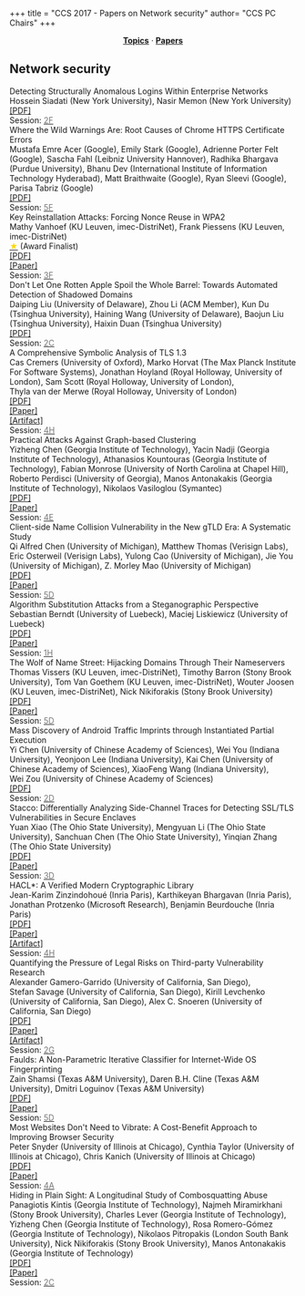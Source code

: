 +++
title = "CCS 2017 - Papers on Network security"
author= "CCS PC Chairs"
+++
<center><a href="/topics"><b>Topics</b></a> &middot; <a href="/papers"><b>Papers</b></a></center>
<p>
<h2>Network security</h2><div class="bpaper"><span class="ptitle">Detecting Structurally Anomalous Logins Within Enterprise Networks</span></br><div class="pblock"><span class="author">Hossein&nbsp;Siadati</span> <span class="institution">(New York University)</span>, <span class="author">Nasir&nbsp;Memon</span> <span class="institution">(New York University)</span><br><div class="pextra"><a href="https://acmccs.github.io/papers/p1273-siadatiA.pdf">[PDF]</a><br>Session: <a href="/session-F2"><font color="#777">2F</font></a></div></div></div><div class="bpaper"><span class="ptitle">Where the Wild Warnings Are: Root Causes of Chrome HTTPS Certificate Errors</span></br><div class="pblock"><span class="author">Mustafa&nbsp;Emre&nbsp;Acer</span> <span class="institution">(Google)</span>, <span class="author">Emily&nbsp;Stark</span> <span class="institution">(Google)</span>, <span class="author">Adrienne&nbsp;Porter&nbsp;Felt</span> <span class="institution">(Google)</span>, <span class="author">Sascha&nbsp;Fahl</span> <span class="institution">(Leibniz University Hannover)</span>, <span class="author">Radhika&nbsp;Bhargava</span> <span class="institution">(Purdue University)</span>, <span class="author">Bhanu&nbsp;Dev</span> <span class="institution">(International Institute of Information Technology Hyderabad)</span>, <span class="author">Matt&nbsp;Braithwaite</span> <span class="institution">(Google)</span>, <span class="author">Ryan&nbsp;Sleevi</span> <span class="institution">(Google)</span>, <span class="author">Parisa&nbsp;Tabriz</span> <span class="institution">(Google)</span><br><div class="pextra"><a href="https://acmccs.github.io/papers/p1407-acerA.pdf">[PDF]</a><br>Session: <a href="/session-F5"><font color="#777">5F</font></a></div></div></div><div class="bpaper"><span class="ptitle">Key Reinstallation Attacks: Forcing Nonce Reuse in WPA2</span></br><div class="pblock"><span class="author">Mathy&nbsp;Vanhoef</span> <span class="institution">(KU Leuven, imec-DistriNet)</span>, <span class="author">Frank&nbsp;Piessens</span> <span class="institution">(KU Leuven, imec-DistriNet)</span><br><div class="pextra"><a href="/finalists"><font color="#FFD700">&#9733;</font></a> (Award Finalist)<br><a href="https://acmccs.github.io/papers/p1313-vanhoefA.pdf">[PDF]</a><br><a href="https://papers.mathyvanhoef.com/ccs2017.pdf">[Paper]</a><br>Session: <a href="/session-F3"><font color="#777">3F</font></a></div></div></div><div class="bpaper"><span class="ptitle">Don't Let One Rotten Apple Spoil the Whole Barrel: Towards Automated Detection of Shadowed Domains</span></br><div class="pblock"><span class="author">Daiping&nbsp;Liu</span> <span class="institution">(University of Delaware)</span>, <span class="author">Zhou&nbsp;Li</span> <span class="institution">(ACM Member)</span>, <span class="author">Kun&nbsp;Du</span> <span class="institution">(Tsinghua University)</span>, <span class="author">Haining&nbsp;Wang</span> <span class="institution">(University of Delaware)</span>, <span class="author">Baojun&nbsp;Liu</span> <span class="institution">(Tsinghua University)</span>, <span class="author">Haixin&nbsp;Duan</span> <span class="institution">(Tsinghua University)</span><br><div class="pextra"><a href="https://acmccs.github.io/papers/p537-liuA.pdf">[PDF]</a><br>Session: <a href="/session-C2"><font color="#777">2C</font></a></div></div></div><div class="bpaper"><span class="ptitle">A Comprehensive Symbolic Analysis of TLS 1.3</span></br><div class="pblock"><span class="author">Cas&nbsp;Cremers</span> <span class="institution">(University of Oxford)</span>, <span class="author">Marko&nbsp;Horvat</span> <span class="institution">(The Max Planck Institute For Software Systems)</span>, <span class="author">Jonathan&nbsp;Hoyland</span> <span class="institution">(Royal Holloway, University of London)</span>, <span class="author">Sam&nbsp;Scott</span> <span class="institution">(Royal Holloway, University of London)</span>, <span class="author">Thyla&nbsp;van&nbsp;der&nbsp;Merwe</span> <span class="institution">(Royal Holloway, University of London)</span><br><div class="pextra"><a href="https://acmccs.github.io/papers/p1773-cremersA.pdf">[PDF]</a><br><a href="http://tls13tamarin.github.io/TLS13Tamarin/">[Paper]</a><br><a href="http://tls13tamarin.github.io/TLS13Tamarin/">[Artifact]</a><br>Session: <a href="/session-H4"><font color="#777">4H</font></a></div></div></div><div class="bpaper"><span class="ptitle">Practical Attacks Against Graph-based Clustering</span></br><div class="pblock"><span class="author">Yizheng&nbsp;Chen</span> <span class="institution">(Georgia Institute of Technology)</span>, <span class="author">Yacin&nbsp;Nadji</span> <span class="institution">(Georgia Institute of Technology)</span>, <span class="author">Athanasios&nbsp;Kountouras</span> <span class="institution">(Georgia Institute of Technology)</span>, <span class="author">Fabian&nbsp;Monrose</span> <span class="institution">(University of North Carolina at Chapel Hill)</span>, <span class="author">Roberto&nbsp;Perdisci</span> <span class="institution">(University of Georgia)</span>, <span class="author">Manos&nbsp;Antonakakis</span> <span class="institution">(Georgia Institute of Technology)</span>, <span class="author">Nikolaos&nbsp;Vasiloglou</span> <span class="institution">(Symantec)</span><br><div class="pextra"><a href="https://acmccs.github.io/papers/p1125-chenA.pdf">[PDF]</a><br><a href="https://arxiv.org/abs/1708.09056">[Paper]</a><br>Session: <a href="/session-E4"><font color="#777">4E</font></a></div></div></div><div class="bpaper"><span class="ptitle">Client-side Name Collision Vulnerability in the New gTLD Era: A Systematic Study</span></br><div class="pblock"><span class="author">Qi&nbsp;Alfred&nbsp;Chen</span> <span class="institution">(University of Michigan)</span>, <span class="author">Matthew&nbsp;Thomas</span> <span class="institution">(Verisign Labs)</span>, <span class="author">Eric&nbsp;Osterweil</span> <span class="institution">(Verisign Labs)</span>, <span class="author">Yulong&nbsp;Cao</span> <span class="institution">(University of Michigan)</span>, <span class="author">Jie&nbsp;You</span> <span class="institution">(University of Michigan)</span>, <span class="author">Z.&nbsp;Morley&nbsp;Mao</span> <span class="institution">(University of Michigan)</span><br><div class="pextra"><a href="https://acmccs.github.io/papers/p941-chenA.pdf">[PDF]</a><br><a href="http://web.eecs.umich.edu/~alfchen/alfred_ccs17.pdf">[Paper]</a><br>Session: <a href="/session-D5"><font color="#777">5D</font></a></div></div></div><div class="bpaper"><span class="ptitle">Algorithm Substitution Attacks from a Steganographic Perspective</span></br><div class="pblock"><span class="author">Sebastian&nbsp;Berndt</span> <span class="institution">(University of Luebeck)</span>, <span class="author">Maciej&nbsp;Liskiewicz</span> <span class="institution">(University of Luebeck)</span><br><div class="pextra"><a href="https://acmccs.github.io/papers/p1649-berndtA.pdf">[PDF]</a><br><a href="https://arxiv.org/abs/1708.06199">[Paper]</a><br>Session: <a href="/session-H1"><font color="#777">1H</font></a></div></div></div><div class="bpaper"><span class="ptitle">The Wolf of Name Street: Hijacking Domains Through Their Nameservers</span></br><div class="pblock"><span class="author">Thomas&nbsp;Vissers</span> <span class="institution">(KU Leuven, imec-DistriNet)</span>, <span class="author">Timothy&nbsp;Barron</span> <span class="institution">(Stony Brook University)</span>, <span class="author">Tom&nbsp;Van&nbsp;Goethem</span> <span class="institution">(KU Leuven, imec-DistriNet)</span>, <span class="author">Wouter&nbsp;Joosen</span> <span class="institution">(KU Leuven, imec-DistriNet)</span>, <span class="author">Nick&nbsp;Nikiforakis</span> <span class="institution">(Stony Brook University)</span><br><div class="pextra"><a href="https://acmccs.github.io/papers/p957-vissersA.pdf">[PDF]</a><br><a href="http://visse.rs/publications/Vissers-CCS-2017.pdf">[Paper]</a><br>Session: <a href="/session-D5"><font color="#777">5D</font></a></div></div></div><div class="bpaper"><span class="ptitle">Mass Discovery of Android Traffic Imprints through Instantiated Partial Execution</span></br><div class="pblock"><span class="author">Yi&nbsp;Chen</span> <span class="institution">(University of Chinese Academy of Sciences)</span>, <span class="author">Wei&nbsp;You</span> <span class="institution">(Indiana University)</span>, <span class="author">Yeonjoon&nbsp;Lee</span> <span class="institution">(Indiana University)</span>, <span class="author">Kai&nbsp;Chen</span> <span class="institution">(University of Chinese Academy of Sciences)</span>, <span class="author">XiaoFeng&nbsp;Wang</span> <span class="institution">(Indiana University)</span>, <span class="author">Wei&nbsp;Zou</span> <span class="institution">(University of Chinese Academy of Sciences)</span><br><div class="pextra"><a href="https://acmccs.github.io/papers/p815-chenA.pdf">[PDF]</a><br>Session: <a href="/session-D2"><font color="#777">2D</font></a></div></div></div><div class="bpaper"><span class="ptitle">Stacco: Differentially Analyzing Side-Channel Traces for Detecting SSL/TLS Vulnerabilities in Secure Enclaves</span></br><div class="pblock"><span class="author">Yuan&nbsp;Xiao</span> <span class="institution">(The Ohio State University)</span>, <span class="author">Mengyuan&nbsp;Li</span> <span class="institution">(The Ohio State University)</span>, <span class="author">Sanchuan&nbsp;Chen</span> <span class="institution">(The Ohio State University)</span>, <span class="author">Yinqian&nbsp;Zhang</span> <span class="institution">(The Ohio State University)</span><br><div class="pextra"><a href="https://acmccs.github.io/papers/p859-xiaoA.pdf">[PDF]</a><br><a href="https://arxiv.org/abs/1707.03473">[Paper]</a><br>Session: <a href="/session-D3"><font color="#777">3D</font></a></div></div></div><div class="bpaper"><span class="ptitle">HACL&#42;: A Verified Modern Cryptographic Library</span></br><div class="pblock"><span class="author">Jean-Karim Zinzindohou&eacute;</span> <span class="institution">(Inria Paris)</span>, <span class="author">Karthikeyan&nbsp;Bhargavan</span> <span class="institution">(Inria Paris)</span>, <span class="author">Jonathan&nbsp;Protzenko</span> <span class="institution">(Microsoft Research)</span>, <span class="author">Benjamin&nbsp;Beurdouche</span> <span class="institution">(Inria Paris)</span><br><div class="pextra"><a href="https://acmccs.github.io/papers/p1789-zinzindohoueA.pdf">[PDF]</a><br><a href="https://eprint.iacr.org/2017/536">[Paper]</a><br><a href="https://github.com/mitls/hacl-star">[Artifact]</a><br>Session: <a href="/session-H4"><font color="#777">4H</font></a></div></div></div><div class="bpaper"><span class="ptitle">Quantifying the Pressure of Legal Risks on Third-party Vulnerability Research</span></br><div class="pblock"><span class="author">Alexander&nbsp;Gamero-Garrido</span> <span class="institution">(University of California, San Diego)</span>, <span class="author">Stefan&nbsp;Savage</span> <span class="institution">(University of California, San Diego)</span>, <span class="author">Kirill&nbsp;Levchenko</span> <span class="institution">(University of California, San Diego)</span>, <span class="author">Alex&nbsp;C.&nbsp;Snoeren</span> <span class="institution">(University of California, San Diego)</span><br><div class="pextra"><a href="https://acmccs.github.io/papers/p1501-gamero-garridoA.pdf">[PDF]</a><br><a href="https://papers.ssrn.com/sol3/papers.cfm?abstract_id=3029140">[Paper]</a><br><a href="https://drive.google.com/file/d/0ByquBcDFaNXhRElvRl9md0QyR1k/view?usp=sharing">[Artifact]</a><br>Session: <a href="/session-G2"><font color="#777">2G</font></a></div></div></div><div class="bpaper"><span class="ptitle">Faulds: A Non-Parametric Iterative Classifier for Internet-Wide OS Fingerprinting</span></br><div class="pblock"><span class="author">Zain&nbsp;Shamsi</span> <span class="institution">(Texas A&M University)</span>, <span class="author">Daren&nbsp;B.H.&nbsp;Cline</span> <span class="institution">(Texas A&M University)</span>, <span class="author">Dmitri&nbsp;Loguinov</span> <span class="institution">(Texas A&M University)</span><br><div class="pextra"><a href="https://acmccs.github.io/papers/p971-shamsiA.pdf">[PDF]</a><br><a href="http://irl.cs.tamu.edu/people/zain/papers/ccs2017.pdf">[Paper]</a><br>Session: <a href="/session-D5"><font color="#777">5D</font></a></div></div></div><div class="bpaper"><span class="ptitle">Most Websites Don't Need to Vibrate: A Cost-Benefit Approach to Improving Browser Security</span></br><div class="pblock"><span class="author">Peter&nbsp;Snyder</span> <span class="institution">(University of Illinois at Chicago)</span>, <span class="author">Cynthia&nbsp;Taylor</span> <span class="institution">(University of Illinois at Chicago)</span>, <span class="author">Chris&nbsp;Kanich</span> <span class="institution">(University of Illinois at Chicago)</span><br><div class="pextra"><a href="https://acmccs.github.io/papers/p179-snyderA.pdf">[PDF]</a><br><a href="https://arxiv.org/abs/1708.08510">[Paper]</a><br>Session: <a href="/session-A4"><font color="#777">4A</font></a></div></div></div><div class="bpaper"><span class="ptitle">Hiding in Plain Sight: A Longitudinal Study of Combosquatting Abuse</span></br><div class="pblock"><span class="author">Panagiotis&nbsp;Kintis</span> <span class="institution">(Georgia Institute of Technology)</span>, <span class="author">Najmeh&nbsp;Miramirkhani</span> <span class="institution">(Stony Brook University)</span>, <span class="author">Charles&nbsp;Lever</span> <span class="institution">(Georgia Institute of Technology)</span>, <span class="author">Yizheng&nbsp;Chen</span> <span class="institution">(Georgia Institute of Technology)</span>, <span class="author">Rosa&nbsp;Romero-G&oacute;mez</span> <span class="institution">(Georgia Institute of Technology)</span>, <span class="author">Nikolaos&nbsp;Pitropakis</span> <span class="institution">(London South Bank University)</span>, <span class="author">Nick&nbsp;Nikiforakis</span> <span class="institution">(Stony Brook University)</span>, <span class="author">Manos&nbsp;Antonakakis</span> <span class="institution">(Georgia Institute of Technology)</span><br><div class="pextra"><a href="https://acmccs.github.io/papers/p569-kintisA.pdf">[PDF]</a><br><a href="https://arxiv.org/abs/1708.08519">[Paper]</a><br>Session: <a href="/session-C2"><font color="#777">2C</font></a></div></div></div>